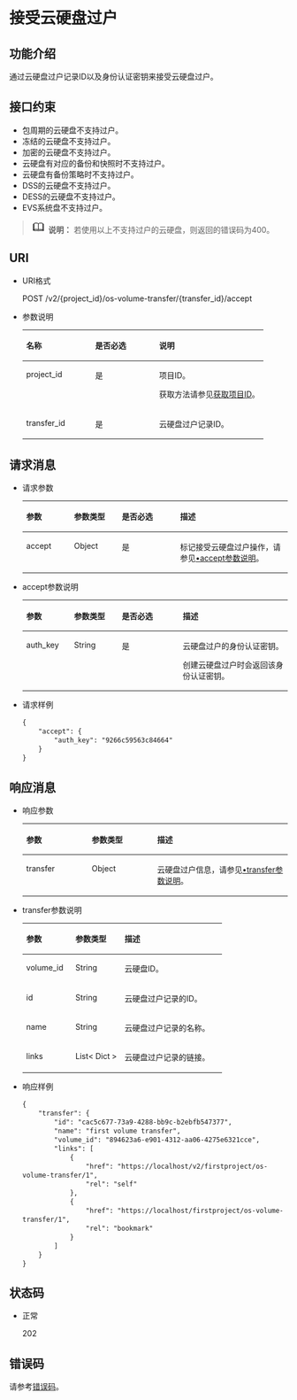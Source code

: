 # 接受云硬盘过户<a name="evs_04_2107"></a>

## 功能介绍<a name="zh-cn_topic_0092901819_section44805042171914"></a>

通过云硬盘过户记录ID以及身份认证密钥来接受云硬盘过户。

## 接口约束<a name="zh-cn_topic_0092901819_section47607821172029"></a>

-   包周期的云硬盘不支持过户。
-   冻结的云硬盘不支持过户。
-   加密的云硬盘不支持过户。
-   云硬盘有对应的备份和快照时不支持过户。
-   云硬盘有备份策略时不支持过户。
-   DSS的云硬盘不支持过户。
-   DESS的云硬盘不支持过户。
-   EVS系统盘不支持过户。

>![](public_sys-resources/icon-note.gif) **说明：** 
>若使用以上不支持过户的云硬盘，则返回的错误码为400。

## URI<a name="section1165125022416"></a>

-   URI格式

    POST /v2/\{project\_id\}/os-volume-transfer/\{transfer\_id\}/accept

-   参数说明

    <a name="table2027517263253"></a>
    <table><thead align="left"><tr id="row102761226182515"><th class="cellrowborder" valign="top" width="28.57%" id="mcps1.1.4.1.1"><p id="p162762026162519"><a name="p162762026162519"></a><a name="p162762026162519"></a>名称</p>
    </th>
    <th class="cellrowborder" valign="top" width="26.529999999999998%" id="mcps1.1.4.1.2"><p id="p127642622515"><a name="p127642622515"></a><a name="p127642622515"></a>是否必选</p>
    </th>
    <th class="cellrowborder" valign="top" width="44.9%" id="mcps1.1.4.1.3"><p id="p8276926112511"><a name="p8276926112511"></a><a name="p8276926112511"></a>说明</p>
    </th>
    </tr>
    </thead>
    <tbody><tr id="row18276426132517"><td class="cellrowborder" valign="top" width="28.57%" headers="mcps1.1.4.1.1 "><p id="p7276126172516"><a name="p7276126172516"></a><a name="p7276126172516"></a>project_id</p>
    </td>
    <td class="cellrowborder" valign="top" width="26.529999999999998%" headers="mcps1.1.4.1.2 "><p id="p122761326192517"><a name="p122761326192517"></a><a name="p122761326192517"></a>是</p>
    </td>
    <td class="cellrowborder" valign="top" width="44.9%" headers="mcps1.1.4.1.3 "><p id="p827712613258"><a name="p827712613258"></a><a name="p827712613258"></a>项目ID。</p>
    <p id="p4277172602516"><a name="p4277172602516"></a><a name="p4277172602516"></a>获取方法请参见<a href="获取项目ID.md">获取项目ID</a>。</p>
    </td>
    </tr>
    <tr id="row127732632517"><td class="cellrowborder" valign="top" width="28.57%" headers="mcps1.1.4.1.1 "><p id="p12277192622513"><a name="p12277192622513"></a><a name="p12277192622513"></a>transfer_id</p>
    </td>
    <td class="cellrowborder" valign="top" width="26.529999999999998%" headers="mcps1.1.4.1.2 "><p id="p927792682512"><a name="p927792682512"></a><a name="p927792682512"></a>是</p>
    </td>
    <td class="cellrowborder" valign="top" width="44.9%" headers="mcps1.1.4.1.3 "><p id="p19277626182515"><a name="p19277626182515"></a><a name="p19277626182515"></a>云硬盘过户记录ID。</p>
    </td>
    </tr>
    </tbody>
    </table>


## 请求消息<a name="zh-cn_topic_0092901819_section3832507172056"></a>

-   请求参数

    <a name="evs_04_2106_table42671863"></a>
    <table><thead align="left"><tr id="evs_04_2106_row12592542"><th class="cellrowborder" valign="top" width="18%" id="mcps1.1.5.1.1"><p id="evs_04_2106_p13362997"><a name="evs_04_2106_p13362997"></a><a name="evs_04_2106_p13362997"></a>参数</p>
    </th>
    <th class="cellrowborder" valign="top" width="18%" id="mcps1.1.5.1.2"><p id="evs_04_2106_p8661001"><a name="evs_04_2106_p8661001"></a><a name="evs_04_2106_p8661001"></a>参数类型</p>
    </th>
    <th class="cellrowborder" valign="top" width="22%" id="mcps1.1.5.1.3"><p id="evs_04_2106_p30452481"><a name="evs_04_2106_p30452481"></a><a name="evs_04_2106_p30452481"></a>是否必选</p>
    </th>
    <th class="cellrowborder" valign="top" width="42%" id="mcps1.1.5.1.4"><p id="evs_04_2106_p50731910"><a name="evs_04_2106_p50731910"></a><a name="evs_04_2106_p50731910"></a>描述</p>
    </th>
    </tr>
    </thead>
    <tbody><tr id="evs_04_2106_row5187493615377"><td class="cellrowborder" valign="top" width="18%" headers="mcps1.1.5.1.1 "><p id="evs_04_2106_p4112025815377"><a name="evs_04_2106_p4112025815377"></a><a name="evs_04_2106_p4112025815377"></a>accept</p>
    </td>
    <td class="cellrowborder" valign="top" width="18%" headers="mcps1.1.5.1.2 "><p id="evs_04_2106_p4240658415377"><a name="evs_04_2106_p4240658415377"></a><a name="evs_04_2106_p4240658415377"></a>Object</p>
    </td>
    <td class="cellrowborder" valign="top" width="22%" headers="mcps1.1.5.1.3 "><p id="evs_04_2106_p1238131615377"><a name="evs_04_2106_p1238131615377"></a><a name="evs_04_2106_p1238131615377"></a>是</p>
    </td>
    <td class="cellrowborder" valign="top" width="42%" headers="mcps1.1.5.1.4 "><p id="evs_04_2106_p6336250715377"><a name="evs_04_2106_p6336250715377"></a><a name="evs_04_2106_p6336250715377"></a>标记接受云硬盘过户操作，请参见<a href="#li55316081111336">•accept参数说明</a>。</p>
    </td>
    </tr>
    </tbody>
    </table>


-   <a name="li55316081111336"></a>accept参数说明

    <a name="zh-cn_topic_0092887872_table881415614117"></a>
    <table><thead align="left"><tr id="zh-cn_topic_0092887872_row168152061012"><th class="cellrowborder" valign="top" width="18%" id="mcps1.1.5.1.1"><p id="zh-cn_topic_0092887872_p17815961816"><a name="zh-cn_topic_0092887872_p17815961816"></a><a name="zh-cn_topic_0092887872_p17815961816"></a>参数</p>
    </th>
    <th class="cellrowborder" valign="top" width="18%" id="mcps1.1.5.1.2"><p id="zh-cn_topic_0092887872_p9815116514"><a name="zh-cn_topic_0092887872_p9815116514"></a><a name="zh-cn_topic_0092887872_p9815116514"></a>参数类型</p>
    </th>
    <th class="cellrowborder" valign="top" width="23%" id="mcps1.1.5.1.3"><p id="zh-cn_topic_0092887872_p11815176017"><a name="zh-cn_topic_0092887872_p11815176017"></a><a name="zh-cn_topic_0092887872_p11815176017"></a>是否必选</p>
    </th>
    <th class="cellrowborder" valign="top" width="41%" id="mcps1.1.5.1.4"><p id="zh-cn_topic_0092887872_p881596417"><a name="zh-cn_topic_0092887872_p881596417"></a><a name="zh-cn_topic_0092887872_p881596417"></a>描述</p>
    </th>
    </tr>
    </thead>
    <tbody><tr id="zh-cn_topic_0092887872_row6815269119"><td class="cellrowborder" valign="top" width="18%" headers="mcps1.1.5.1.1 "><p id="p64366674111553"><a name="p64366674111553"></a><a name="p64366674111553"></a>auth_key</p>
    </td>
    <td class="cellrowborder" valign="top" width="18%" headers="mcps1.1.5.1.2 "><p id="p46318102111553"><a name="p46318102111553"></a><a name="p46318102111553"></a>String</p>
    </td>
    <td class="cellrowborder" valign="top" width="23%" headers="mcps1.1.5.1.3 "><p id="p60778811111553"><a name="p60778811111553"></a><a name="p60778811111553"></a>是</p>
    </td>
    <td class="cellrowborder" valign="top" width="41%" headers="mcps1.1.5.1.4 "><p id="p24136681111553"><a name="p24136681111553"></a><a name="p24136681111553"></a>云硬盘过户的身份认证密钥。</p>
    <p id="p1338232914415"><a name="p1338232914415"></a><a name="p1338232914415"></a>创建云硬盘过户时会返回该身份认证密钥。</p>
    </td>
    </tr>
    </tbody>
    </table>

-   请求样例

    ```
    {
        "accept": {
            "auth_key": "9266c59563c84664"
        }
    }
    ```


## 响应消息<a name="zh-cn_topic_0092901819_section23586530172122"></a>

-   响应参数

    <a name="table1265065712913"></a>
    <table><thead align="left"><tr id="row565045719919"><th class="cellrowborder" valign="top" width="24.67753224677532%" id="mcps1.1.4.1.1"><p id="p965065715915"><a name="p965065715915"></a><a name="p965065715915"></a>参数</p>
    </th>
    <th class="cellrowborder" valign="top" width="24.67753224677532%" id="mcps1.1.4.1.2"><p id="p1465018571910"><a name="p1465018571910"></a><a name="p1465018571910"></a>参数类型</p>
    </th>
    <th class="cellrowborder" valign="top" width="50.64493550644935%" id="mcps1.1.4.1.3"><p id="p14650857797"><a name="p14650857797"></a><a name="p14650857797"></a>描述</p>
    </th>
    </tr>
    </thead>
    <tbody><tr id="row1465012571994"><td class="cellrowborder" valign="top" width="24.67753224677532%" headers="mcps1.1.4.1.1 "><p id="p176508571198"><a name="p176508571198"></a><a name="p176508571198"></a>transfer</p>
    </td>
    <td class="cellrowborder" valign="top" width="24.67753224677532%" headers="mcps1.1.4.1.2 "><p id="p165035718911"><a name="p165035718911"></a><a name="p165035718911"></a>Object</p>
    </td>
    <td class="cellrowborder" valign="top" width="50.64493550644935%" headers="mcps1.1.4.1.3 "><p id="p665065715911"><a name="p665065715911"></a><a name="p665065715911"></a>云硬盘过户信息，请参见<a href="#li12496189111714">•transfer参数说明</a>。</p>
    </td>
    </tr>
    </tbody>
    </table>

-   <a name="li12496189111714"></a>transfer参数说明

    <a name="zh-cn_topic_0092901819_table6685576181553"></a>
    <table><thead align="left"><tr id="zh-cn_topic_0092901819_row1296752181553"><th class="cellrowborder" valign="top" width="24.67753224677532%" id="mcps1.1.4.1.1"><p id="zh-cn_topic_0092901819_p37928058181553"><a name="zh-cn_topic_0092901819_p37928058181553"></a><a name="zh-cn_topic_0092901819_p37928058181553"></a>参数</p>
    </th>
    <th class="cellrowborder" valign="top" width="24.67753224677532%" id="mcps1.1.4.1.2"><p id="zh-cn_topic_0092901819_p52273840181553"><a name="zh-cn_topic_0092901819_p52273840181553"></a><a name="zh-cn_topic_0092901819_p52273840181553"></a>参数类型</p>
    </th>
    <th class="cellrowborder" valign="top" width="50.64493550644935%" id="mcps1.1.4.1.3"><p id="zh-cn_topic_0092901819_p42375363181553"><a name="zh-cn_topic_0092901819_p42375363181553"></a><a name="zh-cn_topic_0092901819_p42375363181553"></a>描述</p>
    </th>
    </tr>
    </thead>
    <tbody><tr id="zh-cn_topic_0092901819_row569771417102"><td class="cellrowborder" valign="top" width="24.67753224677532%" headers="mcps1.1.4.1.1 "><p id="zh-cn_topic_0092901819_p369761461010"><a name="zh-cn_topic_0092901819_p369761461010"></a><a name="zh-cn_topic_0092901819_p369761461010"></a>volume_id</p>
    </td>
    <td class="cellrowborder" valign="top" width="24.67753224677532%" headers="mcps1.1.4.1.2 "><p id="zh-cn_topic_0092901819_p769712143104"><a name="zh-cn_topic_0092901819_p769712143104"></a><a name="zh-cn_topic_0092901819_p769712143104"></a>String</p>
    </td>
    <td class="cellrowborder" valign="top" width="50.64493550644935%" headers="mcps1.1.4.1.3 "><p id="zh-cn_topic_0092901819_p56979145107"><a name="zh-cn_topic_0092901819_p56979145107"></a><a name="zh-cn_topic_0092901819_p56979145107"></a>云硬盘ID。</p>
    </td>
    </tr>
    <tr id="zh-cn_topic_0092901819_row2457217151019"><td class="cellrowborder" valign="top" width="24.67753224677532%" headers="mcps1.1.4.1.1 "><p id="zh-cn_topic_0092901819_p94571174106"><a name="zh-cn_topic_0092901819_p94571174106"></a><a name="zh-cn_topic_0092901819_p94571174106"></a>id</p>
    </td>
    <td class="cellrowborder" valign="top" width="24.67753224677532%" headers="mcps1.1.4.1.2 "><p id="zh-cn_topic_0092901819_p174577172105"><a name="zh-cn_topic_0092901819_p174577172105"></a><a name="zh-cn_topic_0092901819_p174577172105"></a>String</p>
    </td>
    <td class="cellrowborder" valign="top" width="50.64493550644935%" headers="mcps1.1.4.1.3 "><p id="zh-cn_topic_0092901819_p18457171718107"><a name="zh-cn_topic_0092901819_p18457171718107"></a><a name="zh-cn_topic_0092901819_p18457171718107"></a>云硬盘过户记录的ID。</p>
    </td>
    </tr>
    <tr id="zh-cn_topic_0092901819_row527752431012"><td class="cellrowborder" valign="top" width="24.67753224677532%" headers="mcps1.1.4.1.1 "><p id="zh-cn_topic_0092901819_p10277112415105"><a name="zh-cn_topic_0092901819_p10277112415105"></a><a name="zh-cn_topic_0092901819_p10277112415105"></a>name</p>
    </td>
    <td class="cellrowborder" valign="top" width="24.67753224677532%" headers="mcps1.1.4.1.2 "><p id="zh-cn_topic_0092901819_p4277132441017"><a name="zh-cn_topic_0092901819_p4277132441017"></a><a name="zh-cn_topic_0092901819_p4277132441017"></a>String</p>
    </td>
    <td class="cellrowborder" valign="top" width="50.64493550644935%" headers="mcps1.1.4.1.3 "><p id="zh-cn_topic_0092901819_p827720241108"><a name="zh-cn_topic_0092901819_p827720241108"></a><a name="zh-cn_topic_0092901819_p827720241108"></a>云硬盘过户记录的名称。</p>
    </td>
    </tr>
    <tr id="zh-cn_topic_0092901819_row10511614102910"><td class="cellrowborder" valign="top" width="24.67753224677532%" headers="mcps1.1.4.1.1 "><p id="zh-cn_topic_0092901819_p19144131917296"><a name="zh-cn_topic_0092901819_p19144131917296"></a><a name="zh-cn_topic_0092901819_p19144131917296"></a>links</p>
    </td>
    <td class="cellrowborder" valign="top" width="24.67753224677532%" headers="mcps1.1.4.1.2 "><p id="zh-cn_topic_0092901819_p950720235293"><a name="zh-cn_topic_0092901819_p950720235293"></a><a name="zh-cn_topic_0092901819_p950720235293"></a>List&lt; Dict &gt;</p>
    </td>
    <td class="cellrowborder" valign="top" width="50.64493550644935%" headers="mcps1.1.4.1.3 "><p id="zh-cn_topic_0092901819_p184902291294"><a name="zh-cn_topic_0092901819_p184902291294"></a><a name="zh-cn_topic_0092901819_p184902291294"></a>云硬盘过户记录的链接。</p>
    </td>
    </tr>
    </tbody>
    </table>

-   响应样例

    ```
    {
        "transfer": {
            "id": "cac5c677-73a9-4288-bb9c-b2ebfb547377", 
            "name": "first volume transfer", 
            "volume_id": "894623a6-e901-4312-aa06-4275e6321cce", 
            "links": [
                {
                    "href": "https://localhost/v2/firstproject/os-volume-transfer/1", 
                    "rel": "self"
                }, 
                {
                    "href": "https://localhost/firstproject/os-volume-transfer/1", 
                    "rel": "bookmark"
                }
            ]
        }
    }
    ```


## 状态码<a name="zh-cn_topic_0092901819_section10353980172239"></a>

-   正常

    202


## 错误码<a name="section431317151242"></a>

请参考[错误码](错误码.md)。

